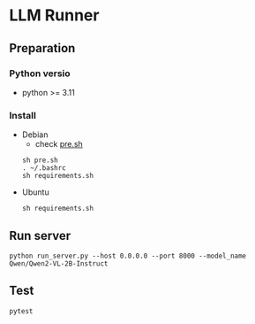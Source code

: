 # LLM Runner


## Preparation

### Python versio
* python >= 3.11

### Install
* Debian
    * check [pre.sh](pre.sh)
    ```
    sh pre.sh
    . ~/.bashrc
    sh requirements.sh
    ```
* Ubuntu
    ```
    sh requirements.sh
    ```

## Run server
```
python run_server.py --host 0.0.0.0 --port 8000 --model_name Qwen/Qwen2-VL-2B-Instruct
```

## Test
```
pytest
```